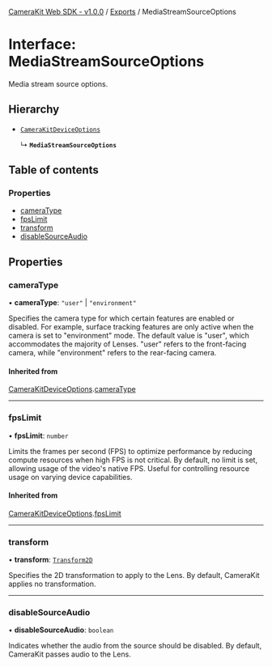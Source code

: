 [CameraKit Web SDK - v1.0.0](../README.md) / [Exports](../modules.md) / MediaStreamSourceOptions

# Interface: MediaStreamSourceOptions

Media stream source options.

## Hierarchy

- [`CameraKitDeviceOptions`](CameraKitDeviceOptions.md)

  ↳ **`MediaStreamSourceOptions`**

## Table of contents

### Properties

- [cameraType](MediaStreamSourceOptions.md#cameratype)
- [fpsLimit](MediaStreamSourceOptions.md#fpslimit)
- [transform](MediaStreamSourceOptions.md#transform)
- [disableSourceAudio](MediaStreamSourceOptions.md#disablesourceaudio)

## Properties

### cameraType

• **cameraType**: ``"user"`` \| ``"environment"``

Specifies the camera type for which certain features are enabled or disabled.
For example, surface tracking features are only active when the camera is set to "environment" mode.
The default value is "user", which accommodates the majority of Lenses.
"user" refers to the front-facing camera, while "environment" refers to the rear-facing camera.

#### Inherited from

[CameraKitDeviceOptions](CameraKitDeviceOptions.md).[cameraType](CameraKitDeviceOptions.md#cameratype)

___

### fpsLimit

• **fpsLimit**: `number`

Limits the frames per second (FPS) to optimize performance by reducing compute resources
when high FPS is not critical. By default, no limit is set, allowing usage of the video's native FPS.
Useful for controlling resource usage on varying device capabilities.

#### Inherited from

[CameraKitDeviceOptions](CameraKitDeviceOptions.md).[fpsLimit](CameraKitDeviceOptions.md#fpslimit)

___

### transform

• **transform**: [`Transform2D`](../classes/Transform2D.md)

Specifies the 2D transformation to apply to the Lens.
By default, CameraKit applies no transformation.

___

### disableSourceAudio

• **disableSourceAudio**: `boolean`

Indicates whether the audio from the source should be disabled.
By default, CameraKit passes audio to the Lens.
